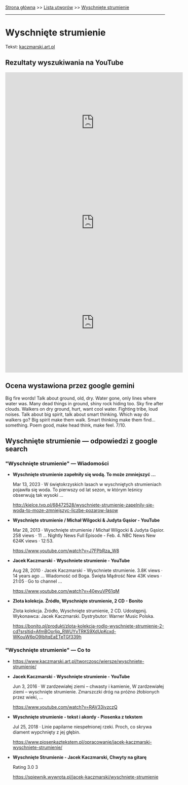 [Strona główna](../index.md) >> [Lista utworów](../list.md) >> [Wyschnięte strumienie](657.md)

---

# Wyschnięte strumienie

Tekst: [kaczmarski.art.pl](https://www.kaczmarski.art.pl/tworczosc/wiersze/wyschniete-strumienie/)

## Rezultaty wyszukiwania na YouTube

<iframe width="560" height="315" src="https://www.youtube.com/embed/gdT0v4gDgMk?si=IdontcarewhotheIRSsendsImnotpayingtaxes" title="YouTube video player" frameborder="0" allow="accelerometer; autoplay; clipboard-write; encrypted-media; gyroscope; picture-in-picture; web-share" referrerpolicy="strict-origin-when-cross-origin" allowfullscreen></iframe>

<iframe width="560" height="315" src="https://www.youtube.com/embed/NTNcxGVgn9I?si=IdontcarewhotheIRSsendsImnotpayingtaxes" title="YouTube video player" frameborder="0" allow="accelerometer; autoplay; clipboard-write; encrypted-media; gyroscope; picture-in-picture; web-share" referrerpolicy="strict-origin-when-cross-origin" allowfullscreen></iframe>

<iframe width="560" height="315" src="https://www.youtube.com/embed/KRLVmy8aqv0?si=IdontcarewhotheIRSsendsImnotpayingtaxes" title="YouTube video player" frameborder="0" allow="accelerometer; autoplay; clipboard-write; encrypted-media; gyroscope; picture-in-picture; web-share" referrerpolicy="strict-origin-when-cross-origin" allowfullscreen></iframe>

## Ocena wystawiona przez google gemini

Big fire words! Talk about ground, old, dry. Water gone, only lines where water was. Many dead things in ground, shiny rock hiding too. Sky fire after clouds. Walkers on dry ground, hurt, want cool water. Fighting tribe, loud noises. Talk about big spirit, talk about smart thinking. Which way do walkers go? Big spirit make them walk. Smart thinking make them find... something. Poem good, make head think, make feel. 7/10.


## Wyschnięte strumienie — odpowiedzi z google search

### "Wyschnięte strumienie" — Wiadomości

- **Wyschnięte strumienie zapełniły się wodą. To może zmniejszyć ...**

    Mar 13, 2023  ·  W świętokrzyskich lasach w wyschniętych strumieniach pojawiła się woda. To pierwszy od lat sezon, w którym leśnicy obserwują tak wysoki ... 

   <http://kielce.tvp.pl/68472528/wyschniete-strumienie-zapelnily-sie-woda-to-moze-zmniejszyc-liczbe-pozarow-lasow>
- **Wyschnięte strumienie / Michał Wilgocki & Judyta Gąsior - YouTube**

    Mar 28, 2013  ·  Wyschnięte strumienie / Michał Wilgocki & Judyta Gąsior. 258 views · 11 ... Nightly News Full Episode - Feb. 4. NBC News New 624K views · 12:53. 

   <https://www.youtube.com/watch?v=J7FPbRza_W8>
- **Jacek Kaczmarski - Wyschniete strumienie - YouTube**

    Aug 28, 2010  ·  Jacek Kaczmarski - Wyschniete strumienie. 3.8K views · 14 years ago ... Wiadomość od Boga. Święta Mądrość New 43K views · 21:05 · Go to channel ... 

   <https://www.youtube.com/watch?v=40evuVP61qM>
- **Zlota kolekcja. Źródło, Wyschnięte strumienie, 2 CD - Bonito**

    Zlota kolekcja. Źródło, Wyschnięte strumienie, 2 CD. Udostępnij. Wykonawca: Jacek Kaczmarski. Dystrybutor: Warner Music Polska. 

   <https://bonito.pl/produkt/zlota-kolekcja-rodlo-wyschniete-strumienie-2-cd?srsltid=AfmBOorljp_RWUYvTRKS9XdUpKcxd-WKouW6pO9lbltqEaETeTGf339h>

### "Wyschnięte strumienie" — Co to

- <https://www.kaczmarski.art.pl/tworczosc/wiersze/wyschniete-strumienie/>
- **Jacek Kaczmarski - Wyschnięte strumienie - YouTube**

    Jun 3, 2016  ·  W zardzewiałej ziemi – chwasty i kamienie, W zardzewiałej ziemi – wyschnięte strumienie. Zmarszczki dróg na próżno żłobionych przez wieki, ... 

   <https://www.youtube.com/watch?v=RAV33ivzczQ>
- **Wyschnięte strumienie - tekst i akordy - Piosenka z tekstem**

    Jul 25, 2018  ·  Linie papilarne niespełnionej rzeki. Proch, co skrywa diament wypchnięty z jej głębin. 

   <https://www.piosenkaztekstem.pl/opracowanie/jacek-kaczmarski-wyschniete-strumienie/>
- **Wyschnięte Strumienie - Jacek Kaczmarski, Chwyty na gitarę**

    Rating   3.0  3   

   <https://spiewnik.wywrota.pl/jacek-kaczmarski/wyschniete-strumienie>

